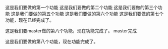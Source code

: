 这是我们要做的第一个功能 
这是我们要做的第二个功能
这是我们要做的第三个功能
这是我们要做的第五个功能
这是我们要做的第六个功能
这是我们要做的第七个功能，现在已经完成了。

这是我们要master做的第八个功能，现在功能完成了。
master完成

这是我们要做的第八个功能，现在功能完成了。

